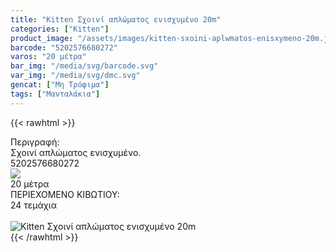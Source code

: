 ```yaml
---
title: "Kitten Σχοινί απλώματος ενισχυμένο 20m"
categories: ["Kitten"]
product_image: "/assets/images/kitten-sxoini-aplwmatos-enisxymeno-20m.jpg"
barcode: "5202576680272"
varos: "20 μέτρα"
bar_img: "/media/svg/barcode.svg"
var_img: "/media/svg/dmc.svg"
gencat: ["Μη Τρόφιμα"]
tags: ["Μανταλάκια"]
---
```

{{< rawhtml >}}

<div class="sload233"><div class="product"><div id="sistatika">Περιγραφή:</div><div class="alltext">Σχοινί απλώματος ενισχυμένο.</div><div id="barcode"><div id="barimage1"></div><span id="bartext">5202576680272</span></div><div id="varos"><div id="varosimage" style="margin:0"><img src="https://sites.google.com/site/sklplfiles/files/dim3.png"></div><span id="varostext">20 μέτρα</span></div><div id="kivotio">ΠΕΡΙΕΧΟΜΕΝΟ ΚΙΒΩΤΙΟΥ:<br>24 τεμάχια</div><br><div class="pimg"><img alt="Kitten Σχοινί απλώματος ενισχυμένο 20m" title="Kitten Σχοινί απλώματος ενισχυμένο 20m" src="/assets/images/kitten-sxoini-aplwmatos-enisxymeno-20m.jpg"></div></div></div>
{{< /rawhtml >}}


